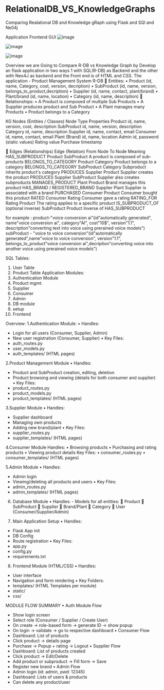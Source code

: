 # RelationalDB_VS_KnowledgeGraphs
Comparing Realational DB and Knowledge gRaph using Flask and SQl and Ne04j

Application Frontend GUI
![image](https://github.com/user-attachments/assets/e7e0d06f-3249-4df9-9208-bb4cf6cc198d)

![image](https://github.com/user-attachments/assets/67ba94ce-ffcb-462c-aad7-29a70e1beba6)

![image](https://github.com/user-attachments/assets/87584140-01f5-4505-80ab-1e604e5a3a15)


Overview 
we are Going to Compare  R-DB vs Knowledge Graph by Develop an flask application in two ways 1 with SQL(R-DB) as Backend and the other with Neo4J as backend and the Front end is of HTML and CSS.
The application - Product Management System 
R-DB 
	Entities:
•	Product (id, name, Category, cost, version, decription)
•	SubProduct (id, name, version, belongs_to_product,decription)
•	Supplier (id, name, contact, plant/brand)
•	Plant/brand (id, name, location)
•	Category (id, name, description)
	Relationships:
•	A Product is composed of multiple Sub Products
•	A Supplier produces product and  Sub Product
•	A Plant manages many Products
•	Product belongs to a Category

KG
Nodes (Entities / Classes)
Node Type	Properties
Product	id, name, version, cost, description
SubProduct	id, name, version, description
Category	id, name, description
Supplier	id, name, contact, email
Consumer	id, name, contact, email
Plant (Brand)	id, name, location
Admin	id, password (static values)
Rating	value
Purchase	timestamp

🔗 Edges (Relationships)
Edge (Relation)	From Node	To Node	Meaning
HAS_SUBPRODUCT	Product	SubProduct	A product is composed of sub-products
BELONGS_TO_CATEGORY	Product	Category	Product belongs to a category
BELONGS_TO_CATEGORY	SubProduct	Category	Subproduct inherits product's category
PRODUCES	Supplier	Product	Supplier creates the product
PRODUCES	Supplier	SubProduct	Supplier also creates subproducts
MANAGES_PRODUCT	Plant	Product	Brand manages this product
HAS_BRAND / REGISTERED_BRAND	Supplier	Plant	Supplier is associated with a brand
PURCHASED	Consumer	Product	Consumer bought this product
RATED	Consumer	Rating	Consumer gave a rating
RATING_FOR	Rating	Product	The rating applies to a specific product
IS_SUBPRODUCT_OF (optional inverse)	SubProduct	Product	Inverse of HAS_SUBPRODUCT


for example :
product-"voice conversion ai"(id"automatically generated", name"voice conversion ai", category"AI", cost"10$", version"1.1", description"converting text into voice using prerained voice models")
subProduct - "voice to voice conversion"(id"automatically generated",name"voice to voice conversion", version"1.1", belongs_to_product"voice conversion ai",decription"converting voice into another voice using prerained voice models") 

SQL Tables:
1. User Table
2. Product Table
Application Modules:
1.	Authentication Module 
2.	Product mgmt.
3.	Supplier
4.	Consumer
5.	Admin
6.	DB module
7.	setup
8.	Frontend

Overview:
1.Authentication Module:
•	Handles:
-	Login for all users (Consumer, Supplier, Admin)
-	New user registration (Consumer, Supplier)
•	Key Files:
-	auth_routes.py
-	user_models.py
-	auth_templates/ (HTML pages)

2.Product Management Module
•	Handles:
-	Product and SubProduct creation, editing, deletion
-	Product browsing and viewing (details for both consumer and supplier)
•	Key Files:
-	product_routes.py
-	product_models.py
-	product_templates/ (HTML pages)

3.Supplier Module
•	Handles:
-	Supplier dashboard
-	Managing own products
-	Adding new brand/plant
•	Key Files:
-	supplier_routes.py
-	supplier_templates/ (HTML pages)

4.Consumer Module
Handles:
•	Browsing products
•	Purchasing and rating products
•	Viewing product details
Key Files:
•	consumer_routes.py
•	consumer_templates/ (HTML pages)

5.Admin Module
•	Handles:
-	Admin login
-	Viewing/deleting all products and users
•	Key Files:
-	admin_routes.py
-	admin_templates/ (HTML pages)

6. Database Module
•	Handles:
                    - Models for all entities:
	Product
	 SubProduct
	 Supplier
	 Brand/Plant
	 Category
	 User (Consumer/Supplier/Admin)




7. Main Application Setup
•	Handles:
-	Flask App init
-	DB Config
-	Route registration
•	Key Files:
-	app.py
-	config.py
-	requirements.txt

8. Frontend Module (HTML/CSS)
•	Handles:
-	User interface
-	Navigation and form rendering
•	Key Folders:
-	templates/ (HTML Templates per module)
-	static/
-	css/

MODULE FLOW SUMMARY
•	Auth Module Flow
-	Show login screen
-	Select role (Consumer / Supplier / Create User)
-	On create → role-based form → generate ID → show popup
-	On login → validate → go to respective dashboard
•	Consumer Flow
-	Dashboard: List of products
-	Click product → details page
-	Purchase → Popup + rating → Logout
•	Supplier Flow
-	Dashboard: List of products created
-	Click product → Edit/Delete
-	Add product or subproduct → Fill form → Save
-	Register new brand
•	Admin Flow
-	Admin login (id: admin, pwd: 12345)
-	Dashboard: Lists of users & products
-	Can delete any product/user

